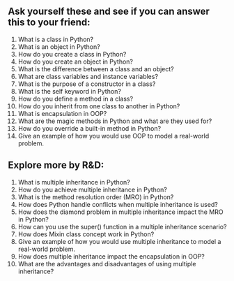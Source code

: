 ## Ask yourself these and see if you can answer this to your friend:

1. What is a class in Python?
2. What is an object in Python?
3. How do you create a class in Python?
4. How do you create an object in Python?
5. What is the difference between a class and an object?
6. What are class variables and instance variables?
7. What is the purpose of a constructor in a class?
8. What is the self keyword in Python?
9. How do you define a method in a class?
10. How do you inherit from one class to another in Python?
11. What is encapsulation in OOP?
12. What are the magic methods in Python and what are they used for?
13. How do you override a built-in method in Python?
14. Give an example of how you would use OOP to model a real-world problem.

## Explore more by R&D:

1. What is multiple inheritance in Python?
2. How do you achieve multiple inheritance in Python?
3. What is the method resolution order (MRO) in Python?
4. How does Python handle conflicts when multiple inheritance is used?
5. How does the diamond problem in multiple inheritance impact the MRO in Python?
6. How can you use the super() function in a multiple inheritance scenario?
7. How does Mixin class concept work in Python?
8. Give an example of how you would use multiple inheritance to model a real-world problem.
9. How does multiple inheritance impact the encapsulation in OOP?
10. What are the advantages and disadvantages of using multiple inheritance?
